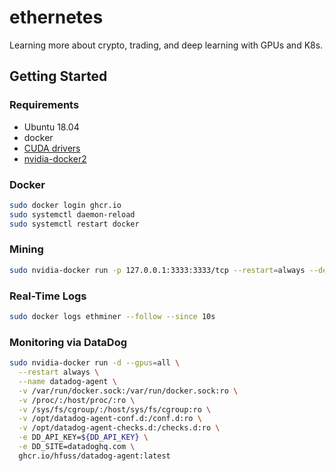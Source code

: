 # ethernetes
Learning more about crypto, trading, and deep learning with GPUs and K8s.


## Getting Started

### Requirements

- Ubuntu 18.04
- docker
- [CUDA drivers](https://askubuntu.com/questions/1099015/how-to-install-latest-version-of-cuda-on-ubuntu-18-04)
- [nvidia-docker2](https://docs.nvidia.com/datacenter/cloud-native/container-toolkit/install-guide.html#setting-up-nvidia-container-toolkit)

### Docker

```bash
sudo docker login ghcr.io
sudo systemctl daemon-reload
sudo systemctl restart docker
```

### Mining

```bash
sudo nvidia-docker run -p 127.0.0.1:3333:3333/tcp --restart=always --detach=true --gpus=0 --name=ethminer ghcr.io/hfuss/miner:latest
```

### Real-Time Logs

```bash
sudo docker logs ethminer --follow --since 10s
```

### Monitoring via DataDog

```bash
sudo nvidia-docker run -d --gpus=all \
  --restart always \
  --name datadog-agent \
  -v /var/run/docker.sock:/var/run/docker.sock:ro \
  -v /proc/:/host/proc/:ro \
  -v /sys/fs/cgroup/:/host/sys/fs/cgroup:ro \
  -v /opt/datadog-agent-conf.d:/conf.d:ro \
  -v /opt/datadog-agent-checks.d:/checks.d:ro \
  -e DD_API_KEY=${DD_API_KEY} \
  -e DD_SITE=datadoghq.com \
  ghcr.io/hfuss/datadog-agent:latest
```
